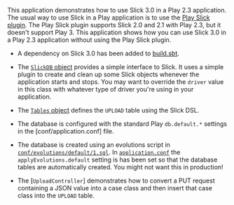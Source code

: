 This application demonstrates how to use Slick 3.0 in a Play 2.3 application. The usual way to use Slick in a Play application is to use the [Play Slick plugin](https://github.com/playframework/play-slick). The Play Slick plugin supports Slick 2.0 and 2.1 with Play 2.3, but it doesn't support Play 3. This application shows how you can use Slick 3.0 in a Play 2.3 application without using the Play Slick plugin.

* A dependency on Slick 3.0 has been added to [build.sbt](build.sbt).

* The [`SlickDB` object](app/db/Slick3Plugin.scala) provides a simple interface to Slick. It uses a simple plugin to create and clean up some Slick objects whenever the application starts and stops. You may want to override the `driver` value in this class with whatever type of driver you're using in your application.

* The [`Tables` object](app/db/Tables.scala) defines the `UPLOAD` table using the Slick DSL.

* The database is configured with the standard Play `db.default.*` settings in the [conf/application.conf] file.

* The database is created using an evolutions script in [`conf/evolutions/default/1.sql`](conf/evolutions/default/1.sql). In [`application.conf`](conf/application.conf) the `applyEvolutions.default` setting is has been set so that the database tables are automatically created. You might not want this in production!

* The [`UploadController`] demonstrates how to convert a PUT request containing a JSON value into a case class and then insert that case class into the `UPLOAD` table.